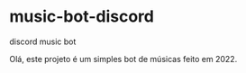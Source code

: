 # music-bot-discord
discord music bot

Olá, este projeto é um simples bot de músicas feito em 2022.
